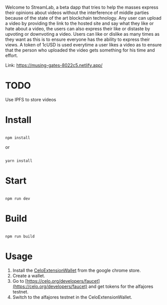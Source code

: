 Welcome to StreamLab, a beta dapp that tries to help the masses express their opinions about videos without the interference of middle parties because of the state of the art blockchain technology. Any user can upload a video by providing the link to the hosted site and say what they like or hate about a video, the users can also express their like or distaste by upvoting or downvoting a video. Users can like or dislike as many times as they want as this is to ensure everyone has the ability to express their views. A token of 1cUSD is used everytime a user likes a video as to ensure that the person who uploaded the video gets something for his time and effort.

Link: https://musing-gates-8022c5.netlify.app/

# TODO
Use IPFS to store videos

# Install

```

npm install

```

or 

```

yarn install

```

# Start

```

npm run dev

```

# Build

```

npm run build

```
# Usage
1. Install the [CeloExtensionWallet](https://chrome.google.com/webstore/detail/celoextensionwallet/kkilomkmpmkbdnfelcpgckmpcaemjcdh?hl=en) from the google chrome store.
2. Create a wallet.
3. Go to [https://celo.org/developers/faucet](https://celo.org/developers/faucet) and get tokens for the alfajores testnet.
4. Switch to the alfajores testnet in the CeloExtensionWallet.